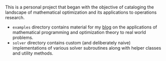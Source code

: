 This is a personal project that began with the objective of cataloging the landscape of mathematical optimization and its applications to operations research.

- `examples` directory contains material for my [blog](https://ayusbhar2.github.io/) on the applications of mathematical programming and optimization theory to real world problems.
- `solver` directory contains custom (and deliberately naive) implementations of various solver subroutines along with helper classes and utility methods.
